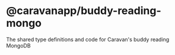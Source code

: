 # @caravanapp/buddy-reading-mongo

The shared type definitions and code for Caravan's buddy reading MongoDB
